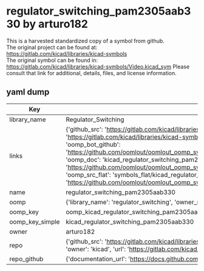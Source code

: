 # regulator_switching_pam2305aab330 by arturo182  
This is a harvested standardized copy of a symbol from github.  
The original project can be found at:  
https://gitlab.com/kicad/libraries/kicad-symbols  
The original symbol can be found in:
https://gitlab.com/kicad/libraries/kicad-symbols/Video.kicad_sym
Please consult that link for additional, details, files, and license information.  
## yaml dump  
| Key | Value |  
| --- | --- |  
| library_name | Regulator_Switching |  
| links | {'github_src': 'https://gitlab.com/kicad/libraries/kicad-symbols/Video.kicad_sym', 'github_src_repo': 'https://gitlab.com/kicad/libraries/kicad-symbols', 'oomp_bot': 'kicad_regulator_switching_pam2305aab330/working', 'oomp_bot_github': 'https://github.com/oomlout/oomlout_oomp_symbol_bot/tree/main/kicad_regulator_switching_pam2305aab330/working', 'oomp_doc': 'kicad_regulator_switching_pam2305aab330/working', 'oomp_doc_github': 'https://github.com/oomlout/oomlout_oomp_symbol_doc/tree/main/kicad_regulator_switching_pam2305aab330/working', 'oomp_src_flat': 'symbols_flat/kicad_regulator_switching_pam2305aab330/working', 'oomp_src_flat_github': 'https://github.com/oomlout/oomlout_oomp_symbol_src/tree/main/kicad_regulator_switching_pam2305aab330/working'} |  
| name | regulator_switching_pam2305aab330 |  
| oomp | {'library_name': 'regulator_switching', 'owner_name': 'kicad', 'symbol_name': 'regulator_switching_pam2305aab330'} |  
| oomp_key | oomp_kicad_regulator_switching_pam2305aab330 |  
| oomp_key_simple | kicad_regulator_switching_pam2305aab330 |  
| owner | arturo182 |  
| repo | {'github_src': 'https://gitlab.com/kicad/libraries/kicad-symbols/Video.kicad_sym', 'name': 'libraries/kicad-symbols', 'owner': 'kicad', 'url': 'https://gitlab.com/kicad/libraries/kicad-symbols'} |  
| repo_github | {'documentation_url': 'https://docs.github.com/rest/repos/repos#get-a-repository', 'message': 'Not Found'} |  

